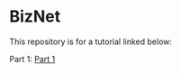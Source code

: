 # BizNet

This repository is for a tutorial linked below:

Part 1: [Part 1](https://medium.com/@joshua-etim/backend-development-in-golang-rest-api-testing-part-1-66f9c20ffe59)